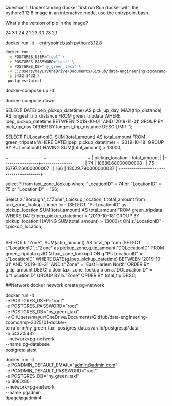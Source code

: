 Question 1. Understanding docker first run
Run docker with the python:3.12.8 image in an interactive mode, use the entrypoint bash.

What's the version of pip in the image?

24.3.1
24.2.1
23.3.1
23.2.1

docker run -it --entrypoint:bash python:3.12.8



 ```bash
docker run -it \
  -e POSTGRES_USER="root" \
  -e POSTGRES_PASSWORD="root" \
  -e POSTGRES_DB="ny_green_taxi" \
  -v C:/Users/mayur/OneDrive/Documents/GitHub/data-engineering-zoomcamp-2025/01-docker-terraform/ny_green_taxi_postgres_data:/var/lib/postgresql/data \
  -p 5432:5432 \
  postgres:latest
```

 docker-compose up -d

 docker-compose down


SELECT DATE(lpep_pickup_datetime) AS pick_up_day, MAX(trip_distance) AS longest_trip_distance FROM green_tripdata WHERE lpep_pickup_datetime BETWEEN '2019-10-01' AND '2019-11-01' GROUP BY pick_up_day ORDER BY longest_trip_distance DESC LIMIT 1; 



SELECT PULocationID, SUM(total_amount) AS total_amount FROM green_tripdata WHERE DATE(lpep_pickup_datetime) = '2019-10-18' GROUP BY PULocationID HAVING SUM(total_amount) > 13000;

+-----------------+--------------------+
| pickup_location | total_amount       |
|-----------------+--------------------|
| 74              | 18686.68000000008  |
| 75              | 16797.26000000007  |
| 166             | 13029.790000000037 |
+-----------------+--------------------+

select * from taxi_zone_lookup
where "LocationID" = 74 or "LocationID" = 75 or "LocationID" = 166;

Select  z."Borough",z."Zone",t.pickup_location, t.total_amount from taxi_zone_lookup z
inner join  (SELECT   "PULocationID" as pickup_location,SUM(total_amount) AS total_amount FROM    green_tripdata
                    WHERE
                        DATE(lpep_pickup_datetime) = '2019-10-18'
                    GROUP BY
                        pickup_location
                    HAVING
                        SUM(total_amount) > 13000) t
ON  z."LocationID"= t.pickup_location;               


######

SELECT b."Zone", SUM(a.tip_amount) AS total_tip from 
			(SELECT t."LocationID",t."Zone" as pickup_zone,g.tip_amount,"DOLocationID"  FROM green_tripdata g
			JOIN taxi_zone_lookup t ON g."PULocationID" = t."LocationID"
			WHERE DATE(g.lpep_pickup_datetime) BETWEEN '2019-10-01' AND '2019-10-31'
			AND t."Zone" = 'East Harlem North'
			ORDER BY g.tip_amount DESC) a
Join taxi_zone_lookup b	on 	a."DOLocationID" = b."LocationID"
GROUP BY b."Zone"
ORDER BY total_tip DESC;

 ##Network
  docker network create pg-network

  docker run -it \
  -e POSTGRES_USER="root" \
  -e POSTGRES_PASSWORD="root" \
  -e POSTGRES_DB="ny_green_taxi" \
  -v C:/Users/mayur/OneDrive/Documents/GitHub/data-engineering-zoomcamp-2025/01-docker-terraform/ny_green_taxi_postgres_data:/var/lib/postgresql/data \
  -p 5432:5432 \
  --network=pg-network \
  --name pg-database \
  postgres:latest

  docker run -it \
  -e PGADMIN_DEFAULT_EMAIL="admin@admin.com" \
  -e PGADMIN_DEFAULT_PASSWORD="root" \
  -e POSTGRES_DB="ny_green_taxi" \
  -p 8080:80 \
  --network=pg-network \
  --name pgadmin \
  dpage/pgadmin4